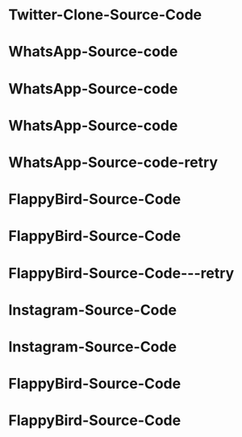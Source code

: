 # Twitter-Clone-Source-Code
# WhatsApp-Source-code
# WhatsApp-Source-code
# WhatsApp-Source-code
# WhatsApp-Source-code-retry
# FlappyBird-Source-Code
# FlappyBird-Source-Code
# FlappyBird-Source-Code---retry
# Instagram-Source-Code
# Instagram-Source-Code
# FlappyBird-Source-Code
# FlappyBird-Source-Code
